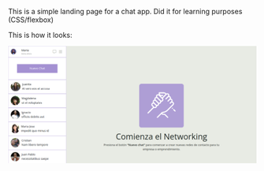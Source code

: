 This is a simple landing page for a chat app. Did it for learning purposes (CSS/flexbox) 

This is how it looks:

![sample image of project](sample.png)
